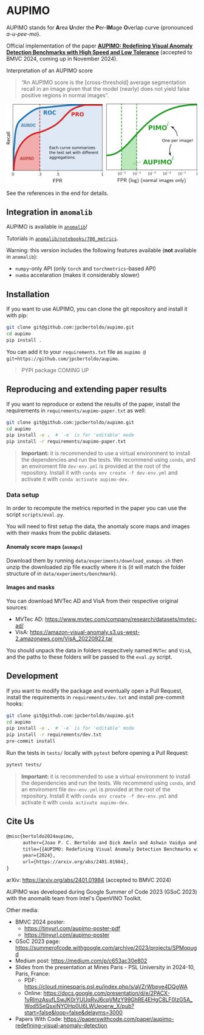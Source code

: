 # AUPIMO

AUPIMO stands for **A**rea **U**nder the **P**er-**IM**age **O**verlap curve (pronounced _a-u-pee-mo_).

Official implementation of the paper [**AUPIMO: Redefining Visual Anomaly Detection Benchmarks with High Speed and Low Tolerance**](https://arxiv.org/abs/2401.01984) (accepted to BMVC 2024, coming up in November 2024).

Interpretation of an AUPIMO score 

> “An AUPIMO score is the [cross-threshold] average segmentation recall in an image given that the model (nearly) does not yield false positive regions in normal images”.

![AUROC vs. AUPRO vs. AUPIMO](roc_pro_pimo.svg)

See the references in the end for details.

## Integration in `anomalib`

AUPIMO is available in [`anomalib`](https://github.com/openvinotoolkit/anomalib)! 

Tutorials in [`anomalib/notebooks/700_metrics`](https://github.com/openvinotoolkit/anomalib/tree/main/notebooks/700_metrics).

Warning: this version includes the following features available (**not** available in `anomalib`):
- `numpy`-only API (only `torch` and `torchmetrics`-based API)
- `numba` accelaration (makes it considerably slower)

## Installation

If you want to use AUPIMO, you can clone the git repository and install it with pip:

```bash
git clone git@github.com:jpcbertoldo/aupimo.git
cd aupimo
pip install .
```

You can add it to your `requirements.txt` file as `aupimo @ git+https://github.com/jpcbertoldo/aupimo`.

> PYPI package COMING UP

## Reproducing and extending paper results

If you want to reproduce or extend the results of the paper, install the requirements in `requirements/aupimo-paper.txt` as well:

```bash
git clone git@github.com:jpcbertoldo/aupimo.git
cd aupimo
pip install -e .  # `-e` is for 'editable' mode
pip install -r requirements/aupimo-paper.txt
```

> **Important:** it is recommended to use a virtual environment to install the dependencies and run the tests.
> We recommend using `conda`, and an enviroment file `dev-env.yml` is provided at the root of the repository.
> Install it with `conda env create -f dev-env.yml` and activate it with `conda activate aupimo-dev`.

### Data setup

In order to recompute the metrics reported in the paper you can use the script `scripts/eval.py`.

You will need to first setup the data, the anomaly score maps and images with their masks from the public datasets.

#### Anomaly score maps (`asmaps`)

Download them by running `data/experiments/download_asmaps.sh` then unzip the downloaded zip file exactly where it is (it will match the folder structure of in `data/experiments/benchmark`).

#### Images and masks

You can download MVTec AD and VisA from their respective original sources:

- MVTec AD: <https://www.mvtec.com/company/research/datasets/mvtec-ad/>
- VisA: <https://amazon-visual-anomaly.s3.us-west-2.amazonaws.com/VisA_20220922.tar>

You should unpack the data in folders respecitvely named `MVTec` and `VisA`, and the paths to these folders will be passed to the `eval.py` script.

## Development

If you want to modify the package and eventually open a Pull Request, install the requirements in `requirements/dev.txt` and install pre-commit hooks:

```bash
git clone git@github.com:jpcbertoldo/aupimo.git
cd aupimo
pip install -e .  # `-e` is for 'editable' mode
pip install -r requirements/dev.txt
pre-commit install
```

Run the tests in `tests/` locally with `pytest` before opening a Pull Request:

```bash
pytest tests/
```

> **Important:** it is recommended to use a virtual environment to install the dependencies and run the tests.
> We recommend using `conda`, and an enviroment file `dev-env.yml` is provided at the root of the repository.
> Install it with `conda env create -f dev-env.yml` and activate it with `conda activate aupimo-dev`.

## Cite Us

```tex
@misc{bertoldo2024aupimo,
      author={Joao P. C. Bertoldo and Dick Ameln and Ashwin Vaidya and Samet Akçay},
      title={{AUPIMO: Redefining Visual Anomaly Detection Benchmarks with High Speed and Low Tolerance}}, 
      year={2024},
      url={https://arxiv.org/abs/2401.01984}, 
}
```

arXiv: <https://arxiv.org/abs/2401.01984> (accepted to BMVC 2024)

AUPIMO was developed during Google Summer of Code 2023 (GSoC 2023) with the anomalib team from Intel's OpenVINO Toolkit.

Other media:
- BMVC 2024 poster:
  - <https://tinyurl.com/aupimo-poster-pdf>
  - <https://tinyurl.com/aupimo-poster>
- GSoC 2023 page: <https://summerofcode.withgoogle.com/archive/2023/projects/SPMopugd>
- Medium post: <https://medium.com/p/c653ac30e802>
- Slides from the presentation at Mines Paris - PSL University in 2024-10, Paris, France:
  - PDF: <https://cloud.minesparis.psl.eu/index.php/s/aVZrWbpye4DQgWA>
  - Online: <https://docs.google.com/presentation/d/e/2PACX-1vRlmzAsufLSwJK0rYUUqRvJ6cpVMzY99GhRE4EHgC8LF0IzG5A_Wod5SeQsxiNYOHp0U6LWUeoerw_X/pub?start=false&loop=false&delayms=3000>
- Papers With Code: <https://paperswithcode.com/paper/aupimo-redefining-visual-anomaly-detection>
